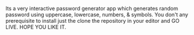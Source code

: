 Its a very interactive password generator app which generates random password using uppercase, lowercase, numbers, & symbols.
 You don't any prerequisite to install just the clone the repository in your editor and GO LIVE.
   HOPE YOU LIKE IT.
 
